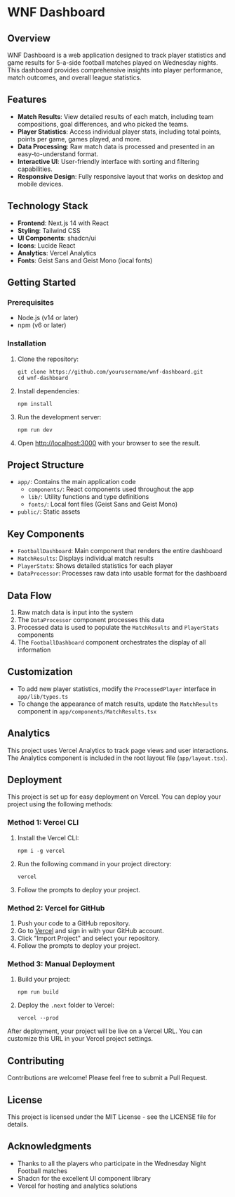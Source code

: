 # WNF Dashboard

## Overview

WNF Dashboard is a web application designed to track player statistics and game results for 5-a-side football matches played on Wednesday nights. This dashboard provides comprehensive insights into player performance, match outcomes, and overall league statistics.

## Features

- **Match Results**: View detailed results of each match, including team compositions, goal differences, and who picked the teams.
- **Player Statistics**: Access individual player stats, including total points, points per game, games played, and more.
- **Data Processing**: Raw match data is processed and presented in an easy-to-understand format.
- **Interactive UI**: User-friendly interface with sorting and filtering capabilities.
- **Responsive Design**: Fully responsive layout that works on desktop and mobile devices.

## Technology Stack

- **Frontend**: Next.js 14 with React
- **Styling**: Tailwind CSS
- **UI Components**: shadcn/ui
- **Icons**: Lucide React
- **Analytics**: Vercel Analytics
- **Fonts**: Geist Sans and Geist Mono (local fonts)

## Getting Started

### Prerequisites

- Node.js (v14 or later)
- npm (v6 or later)

### Installation

1. Clone the repository:

   ```
   git clone https://github.com/yourusername/wnf-dashboard.git
   cd wnf-dashboard
   ```

2. Install dependencies:

   ```
   npm install
   ```

3. Run the development server:

   ```
   npm run dev
   ```

4. Open [http://localhost:3000](http://localhost:3000) with your browser to see the result.

## Project Structure

- `app/`: Contains the main application code
  - `components/`: React components used throughout the app
  - `lib/`: Utility functions and type definitions
  - `fonts/`: Local font files (Geist Sans and Geist Mono)
- `public/`: Static assets

## Key Components

- `FootballDashboard`: Main component that renders the entire dashboard
- `MatchResults`: Displays individual match results
- `PlayerStats`: Shows detailed statistics for each player
- `DataProcessor`: Processes raw data into usable format for the dashboard

## Data Flow

1. Raw match data is input into the system
2. The `DataProcessor` component processes this data
3. Processed data is used to populate the `MatchResults` and `PlayerStats` components
4. The `FootballDashboard` component orchestrates the display of all information

## Customization

- To add new player statistics, modify the `ProcessedPlayer` interface in `app/lib/types.ts`
- To change the appearance of match results, update the `MatchResults` component in `app/components/MatchResults.tsx`

## Analytics

This project uses Vercel Analytics to track page views and user interactions. The Analytics component is included in the root layout file (`app/layout.tsx`).

## Deployment

This project is set up for easy deployment on Vercel. You can deploy your project using the following methods:

### Method 1: Vercel CLI

1. Install the Vercel CLI:

   ```
   npm i -g vercel
   ```

2. Run the following command in your project directory:

   ```
   vercel
   ```

3. Follow the prompts to deploy your project.

### Method 2: Vercel for GitHub

1. Push your code to a GitHub repository.
2. Go to [Vercel](https://vercel.com) and sign in with your GitHub account.
3. Click "Import Project" and select your repository.
4. Follow the prompts to deploy your project.

### Method 3: Manual Deployment

1. Build your project:

   ```
   npm run build
   ```

2. Deploy the `.next` folder to Vercel:
   ```
   vercel --prod
   ```

After deployment, your project will be live on a Vercel URL. You can customize this URL in your Vercel project settings.

## Contributing

Contributions are welcome! Please feel free to submit a Pull Request.

## License

This project is licensed under the MIT License - see the LICENSE file for details.

## Acknowledgments

- Thanks to all the players who participate in the Wednesday Night Football matches
- Shadcn for the excellent UI component library
- Vercel for hosting and analytics solutions
